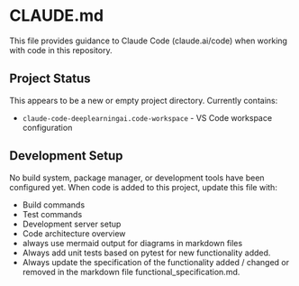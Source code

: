 # CLAUDE.md

This file provides guidance to Claude Code (claude.ai/code) when working with code in this repository.

## Project Status

This appears to be a new or empty project directory. Currently contains:

- `claude-code-deeplearningai.code-workspace` - VS Code workspace configuration

## Development Setup

No build system, package manager, or development tools have been configured yet. When code is added to this project, update this file with:

- Build commands
- Test commands
- Development server setup
- Code architecture overview
- always use mermaid output for diagrams in markdown files
- Always add unit tests based on pytest for new functionality added.
- Always update the specification of the functionality added / changed or removed in the markdown file functional_specification.md.
